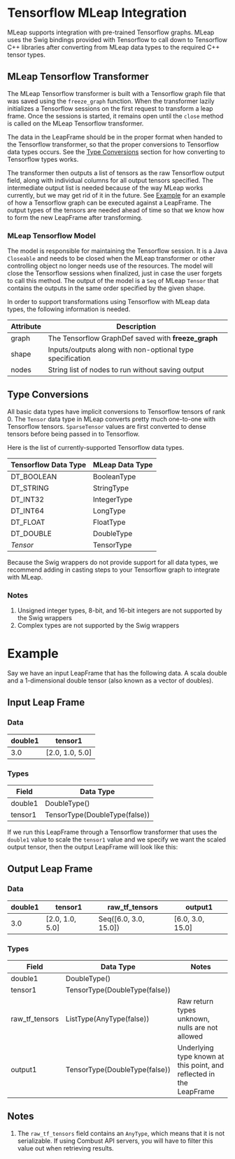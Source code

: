 # Tensorflow MLeap Integration

MLeap supports integration with pre-trained Tensorflow graphs. MLeap uses the Swig bindings provided with Tensorflow to call down to Tensorflow C++ libraries after converting from MLeap data types to the required C++ tensor types.

## MLeap Tensorflow Transformer

The MLeap Tensorflow transformer is built with a Tensorflow graph file that was saved using the `freeze_graph` function. When the transformer lazily initializes a Tensorflow sessions on the first request to transform a leap frame. Once the sessions is started, it remains open until the `close` method is called on the MLeap Tensorflow transformer.

The data in the LeapFrame should be in the proper format when handed to the Tensorflow transformer, so that the proper conversions to Tensorflow data types occurs. See the [Type Conversions](#type-conversions) section for how converting to Tensorflow types works.

The transformer then outputs a list of tensors as the raw Tensorflow output field, along with individual columns for all output tensors specified. The intermediate output list is needed because of the way MLeap works currently, but we may get rid of it in the future. See [Example](#example) for an example of how a Tensorflow graph can be executed against a LeapFrame. The output types of the tensors are needed ahead of time so that we know how to form the new LeapFrame after transforming.

### MLeap Tensorflow Model

The model is responsible for maintaining the Tensorflow session. It is a Java `Closeable` and needs to be closed when the MLeap transformer or other controlling object no longer needs use of the resources. The model will close the Tensorflow sessions when finalized, just in case the user forgets to call this method. The output of the model is a `Seq` of MLeap `Tensor` that contains the outputs in the same order specified by the given shape.

In order to support transformations using Tensorflow with MLeap data types, the following information is needed.

| Attribute | Description |
|---|---|
| graph | The Tensorflow GraphDef saved with __freeze_graph__ |
| shape | Inputs/outputs along with non-optional type specification |
| nodes | String list of nodes to run without saving output |

## Type Conversions

All basic data types have implicit conversions to Tensorflow tensors of rank 0. The `Tensor` data type in MLeap converts pretty much one-to-one with Tensorflow tensors. `SparseTensor` values are first converted to dense tensors before being passed in to Tensorflow.

Here is the list of currently-supported Tensorflow data types.

| Tensorflow Data Type | MLeap Data Type |
|---|---|
| DT_BOOLEAN | BooleanType |
| DT_STRING | StringType |
| DT_INT32 | IntegerType |
| DT_INT64 | LongType |
| DT_FLOAT | FloatType |
| DT_DOUBLE | DoubleType |
| _Tensor_ | TensorType |

Because the Swig wrappers do not provide support for all data types, we recommend adding in casting steps to your Tensorflow graph to integrate with MLeap.

### Notes

1. Unsigned integer types, 8-bit, and 16-bit integers are not supported by the Swig wrappers
2. Complex types are not supported by the Swig wrappers

# Example

Say we have an input LeapFrame that has the following data. A scala double and a 1-dimensional double tensor (also known as a vector of doubles).

## Input Leap Frame

### Data


| double1 | tensor1 |
|---|---|
| 3.0 | [2.0, 1.0, 5.0] |

### Types

| Field | Data Type |
|---|---|
| double1 | DoubleType() |
| tensor1 | TensorType(DoubleType(false)) |

If we run this LeapFrame through a Tensorflow transformer that uses the `double1` value to scale the `tensor1` value and we specify we want the scaled output tensor, then the output LeapFrame will look like this:

## Output Leap Frame

### Data

| double1 | tensor1 | raw_tf_tensors | output1 |
|---|---|---|---|
| 3.0 | [2.0, 1.0, 5.0] | Seq([6.0, 3.0, 15.0]) | [6.0, 3.0, 15.0] |

### Types

| Field | Data Type | Notes |
|---|---|---|
| double1 | DoubleType() | |
| tensor1 | TensorType(DoubleType(false)) | |
| raw_tf_tensors | ListType(AnyType(false))  | Raw return types unknown, nulls are not allowed |
| output1 | TensorType(DoubleType(false)) | Underlying type known at this point, and reflected in the LeapFrame |

## Notes

1. The `raw_tf_tensors` field contains an `AnyType`, which means that it is not serializable. If using Combust API servers, you will have to filter this value out when retrieving results.

